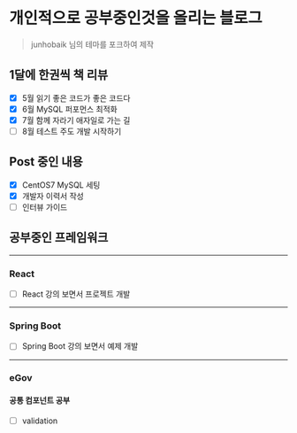# 개인적으로 공부중인것을 올리는 블로그

> junhobaik 님의 테마를 포크하여 제작

## 1달에 한권씩 책 리뷰

- [x] 5월 읽기 좋은 코드가 좋은 코드다
- [x] 6월 MySQL 퍼포먼스 최적화
- [x] 7월 함께 자라기 애자일로 가는 길
- [ ] 8월 테스트 주도 개발 시작하기

## Post 중인 내용

- [x] CentOS7 MySQL 세팅
- [x] 개발자 이력서 작성
- [ ] 인터뷰 가이드

## 공부중인 프레임워크

---

### React

- [ ] React 강의 보면서 프로젝트 개발

---

### Spring Boot

- [ ] Spring Boot 강의 보면서 예제 개발

---

### eGov

#### 공통 컴포넌트 공부

- [ ] validation
